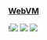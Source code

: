 ### [WebVM](https://github.com/leaningtech/webvm)

!![](https://img.shields.io/github/license/leaningtech/webvm) [![](https://img.shields.io/github/last-commit/scillidan/webvm/main)](https://github.com/scillidan/webvm) ![](https://img.shields.io/badge/GitHub%20Pages-121013?logo=github&logoColor=white)